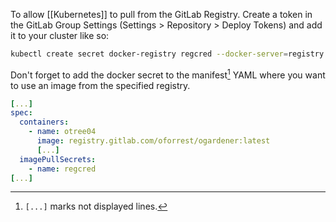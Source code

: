 

To allow [[Kubernetes]] to pull from the GitLab Registry. Create a token in the GitLab Group Settings (Settings > Repository > Deploy Tokens) and add it to your cluster like so:

```bash
kubectl create secret docker-registry regcred --docker-server=registry.gitlab.com --docker-username=*** --docker-password=***
```

Don't forget to add the docker secret to the manifest[^1] YAML where you want to use an image from the specified registry. 

[^1]: `[...]` marks not displayed lines.

```YAML
[...]
spec:
  containers:
    - name: otree04
      image: registry.gitlab.com/oforrest/ogardener:latest
      [...]
  imagePullSecrets:
    - name: regcred
[...]
```